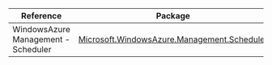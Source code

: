 | Reference | Package | Source |
|---|---|---|
|WindowsAzure Management - Scheduler|[Microsoft.WindowsAzure.Management.Scheduler](https://www.nuget.org/packages/Microsoft.WindowsAzure.Management.Scheduler)|[GitHub](https://github.com/Azure/azure-sdk-for-net/blob/main/)|
